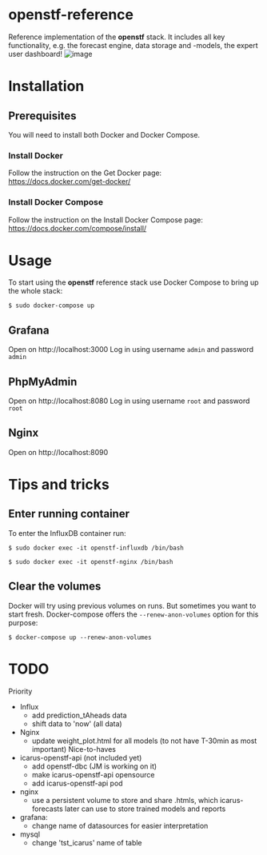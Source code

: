 
# openstf-reference

Reference implementation of the **openstf** stack. It includes all key functionality, e.g. the forecast engine, data storage and -models, the expert user dashboard!
![image](https://user-images.githubusercontent.com/18208480/123398475-e008f100-d5a3-11eb-9d36-75edfec6760a.png)

# Installation

## Prerequisites

You will need to install both Docker and Docker Compose.

### Install Docker

Follow the instruction on the Get Docker page: https://docs.docker.com/get-docker/

### Install Docker Compose

Follow the instruction on the Install Docker Compose page: https://docs.docker.com/compose/install/

# Usage

To start using the **openstf** reference stack use Docker Compose to bring up the whole stack:

```shell
$ sudo docker-compose up
```

## Grafana

Open on http://localhost:3000
Log in using username `admin` and password `admin`

## PhpMyAdmin

Open on http://localhost:8080
Log in using username `root` and password `root`

## Nginx

Open on http://localhost:8090

# Tips and tricks

## Enter running container

To enter the InfluxDB container run:

```shell
$ sudo docker exec -it openstf-influxdb /bin/bash
```

```shell
$ sudo docker exec -it openstf-nginx /bin/bash
```

## Clear the volumes

Docker will try using previous volumes on runs. But sometimes you want to start fresh. Docker-compose offers the `--renew-anon-volumes` option for this purpose:

```
$ docker-compose up --renew-anon-volumes
```

# TODO
Priority
* Influx
  * add prediction_tAheads data
  * shift data to 'now' (all data)
* Nginx
  * update weight_plot.html for all models (to not have T-30min as most important) 
Nice-to-haves
* icarus-openstf-api (not included yet)
  * add openstf-dbc (JM is working on it)
  * make icarus-openstf-api opensource
  * add icarus-openstf-api pod
* nginx
  * use a persistent volume to store and share .htmls, which icarus-forecasts later can use to store trained models and reports
* grafana:
    * change name of datasources for easier interpretation
* mysql
  * change 'tst_icarus' name of table

